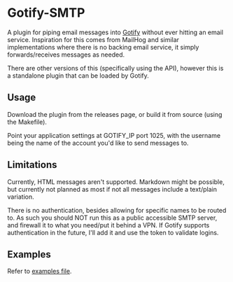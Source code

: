 Gotify-SMTP
===========

A plugin for piping email messages into [Gotify](https://gotify.net/) without ever hitting an email service. Inspiration for this comes from MailHog and similar implementations where there is no backing email service, it simply forwards/receives messages as needed.

There are other versions of this (specifically using the API), however this is a standalone plugin that can be loaded by Gotify.

Usage
-----

Download the plugin from the releases page, or build it from source (using the Makefile).

Point your application settings at GOTIFY_IP port 1025, with the username being the name of the account you'd like to send messages to.

Limitations
-----------

Currently, HTML messages aren't supported. Markdown might be possible, but currently not planned as most if not all messages include a text/plain variation.

There is no authentication, besides allowing for specific names to be routed to. As such you should NOT run this as a public accessible SMTP server, and firewall it to what you need/put it behind a VPN. If Gotify supports authentication in the future, I'll add it and use the token to validate logins.

Examples
--------

Refer to [examples file](EXAMPLES.md).
